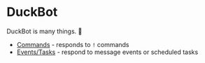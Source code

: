 # DuckBot

DuckBot is many things. :duck:

- [Commands](Commands) - responds to `!` commands
- [Events/Tasks](Events) - respond to message events or scheduled tasks

